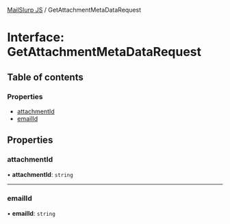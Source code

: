 [MailSlurp JS](../README.md) / GetAttachmentMetaDataRequest

# Interface: GetAttachmentMetaDataRequest

## Table of contents

### Properties

- [attachmentId](GetAttachmentMetaDataRequest.md#attachmentid)
- [emailId](GetAttachmentMetaDataRequest.md#emailid)

## Properties

### attachmentId

• **attachmentId**: `string`

___

### emailId

• **emailId**: `string`
